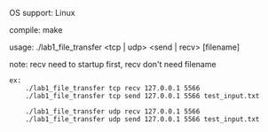 OS support: 
	Linux

compile: 
	make

usage:
	./lab1_file_transfer <tcp | udp> <send | recv> <ip> <port> [filename]

note:
	recv need to startup first, recv don't need filename

	ex:
		./lab1_file_transfer tcp recv 127.0.0.1 5566
		./lab1_file_transfer tcp send 127.0.0.1 5566 test_input.txt
		
		./lab1_file_transfer udp recv 127.0.0.1 5566
		./lab1_file_transfer udp send 127.0.0.1 5566 test_input.txt
